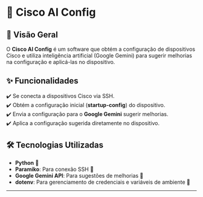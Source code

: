 # 🚀 Cisco AI Config

## 📌 Visão Geral

O **Cisco AI Config** é um software que obtém a configuração de dispositivos Cisco e utiliza inteligência artificial (Google Gemini) para sugerir melhorias na configuração e aplicá-las no dispositivo.

## ✨ Funcionalidades

✔️ Se conecta a dispositivos Cisco via SSH.  
✔️ Obtém a configuração inicial (**startup-config**) do dispositivo.  
✔️ Envia a configuração para o **Google Gemini** sugerir melhorias.  
✔️ Aplica a configuração sugerida diretamente no dispositivo.  

## 🛠️ Tecnologias Utilizadas

- **Python** 🐍
- **Paramiko**: Para conexão SSH 🔗
- **Google Gemini API**: Para sugestões de melhorias 🤖
- **dotenv**: Para gerenciamento de credenciais e variáveis de ambiente 🔐

---
